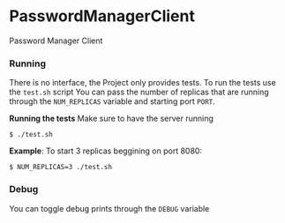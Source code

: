 PasswordManagerClient
======

Password Manager Client
### Running
There is no interface, the Project only provides tests.
To run the tests use the `test.sh` script
You can pass the number of replicas that are running through the `NUM_REPLICAS`
variable and starting port `PORT`.

**Running the tests**
Make sure to have the server running
```
$ ./test.sh
```

**Example**: To start 3 replicas beggining on port 8080:
```
$ NUM_REPLICAS=3 ./test.sh
```

### Debug

You can toggle debug prints through the `DEBUG` variable
